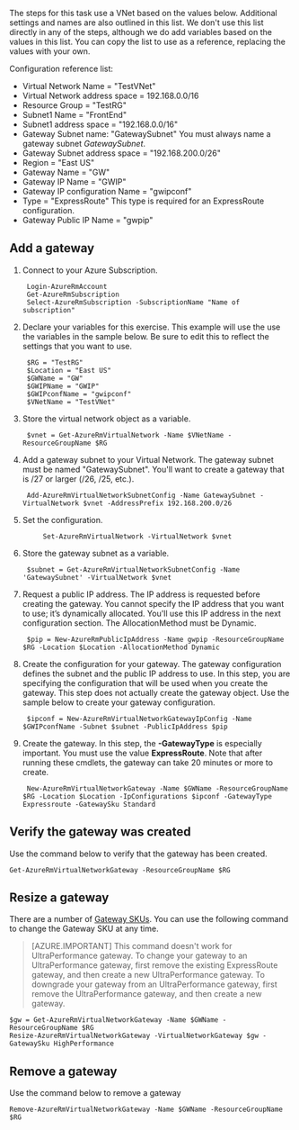 The steps for this task use a VNet based on the values below. Additional settings and names are also outlined in this list. We don't use this list directly in any of the steps, although we do add variables based on the values in this list. You can copy the list to use as a reference, replacing the values with your own.

Configuration reference list:
	
- Virtual Network Name = "TestVNet"
- Virtual Network address space = 192.168.0.0/16
- Resource Group = "TestRG"
- Subnet1 Name = "FrontEnd" 
- Subnet1 address space = "192.168.0.0/16"
- Gateway Subnet name: "GatewaySubnet" You must always name a gateway subnet *GatewaySubnet*.
- Gateway Subnet address space = "192.168.200.0/26"
- Region = "East US"
- Gateway Name = "GW"
- Gateway IP Name = "GWIP"
- Gateway IP configuration Name = "gwipconf"
-  Type = "ExpressRoute" This type is required for an ExpressRoute configuration.
- Gateway Public IP Name = "gwpip"


## Add a gateway

1. Connect to your Azure Subscription. 

		Login-AzureRmAccount
		Get-AzureRmSubscription 
		Select-AzureRmSubscription -SubscriptionName "Name of subscription"

2. Declare your variables for this exercise. This example will use the use the variables in the sample below. Be sure to edit this to reflect the settings that you want to use. 
		
		$RG = "TestRG"
		$Location = "East US"
		$GWName = "GW"
		$GWIPName = "GWIP"
		$GWIPconfName = "gwipconf"
		$VNetName = "TestVNet"

3. Store the virtual network object as a variable.

		$vnet = Get-AzureRmVirtualNetwork -Name $VNetName -ResourceGroupName $RG

4. Add a gateway subnet to your Virtual Network. The gateway subnet must be named "GatewaySubnet". You'll want to create a gateway that is /27 or larger (/26, /25, etc.).
			
		Add-AzureRmVirtualNetworkSubnetConfig -Name GatewaySubnet -VirtualNetwork $vnet -AddressPrefix 192.168.200.0/26

5. Set the configuration.

			Set-AzureRmVirtualNetwork -VirtualNetwork $vnet

6. Store the gateway subnet as a variable.

		$subnet = Get-AzureRmVirtualNetworkSubnetConfig -Name 'GatewaySubnet' -VirtualNetwork $vnet

7. Request a public IP address. The IP address is requested before creating the gateway. You cannot specify the IP address that you want to use; it’s dynamically allocated. You'll use this IP address in the next configuration section. The AllocationMethod must be Dynamic.

		$pip = New-AzureRmPublicIpAddress -Name gwpip -ResourceGroupName $RG -Location $Location -AllocationMethod Dynamic

8. Create the configuration for your gateway. The gateway configuration defines the subnet and the public IP address to use. In this step, you are specifying the configuration that will be used when you create the gateway. This step does not actually create the gateway object. Use the sample below to create your gateway configuration. 

		$ipconf = New-AzureRmVirtualNetworkGatewayIpConfig -Name $GWIPconfName -Subnet $subnet -PublicIpAddress $pip

9. Create the gateway. In this step, the **-GatewayType** is especially important. You must use the value **ExpressRoute**. Note that after running these cmdlets, the gateway can take 20 minutes or more to create.

		New-AzureRmVirtualNetworkGateway -Name $GWName -ResourceGroupName $RG -Location $Location -IpConfigurations $ipconf -GatewayType Expressroute -GatewaySku Standard

## Verify the gateway was created

Use the command below to verify that the gateway has been created.

	Get-AzureRmVirtualNetworkGateway -ResourceGroupName $RG

## Resize a gateway

There are a number of [Gateway SKUs](../articles/expressroute/expressroute-about-virtual-network-gateways.md). You can use the following command to change the Gateway SKU at any time.

>[AZURE.IMPORTANT] This command doesn't work for UltraPerformance gateway. To change your gateway to an UltraPerformance gateway, first remove the existing ExpressRoute gateway, and then create a new UltraPerformance gateway. To downgrade your gateway from an UltraPerformance gateway, first remove the UltraPerformance gateway, and then create a new gateway.

	$gw = Get-AzureRmVirtualNetworkGateway -Name $GWName -ResourceGroupName $RG
	Resize-AzureRmVirtualNetworkGateway -VirtualNetworkGateway $gw -GatewaySku HighPerformance

## Remove a gateway

Use the command below to remove a gateway

	Remove-AzureRmVirtualNetworkGateway -Name $GWName -ResourceGroupName $RG  
